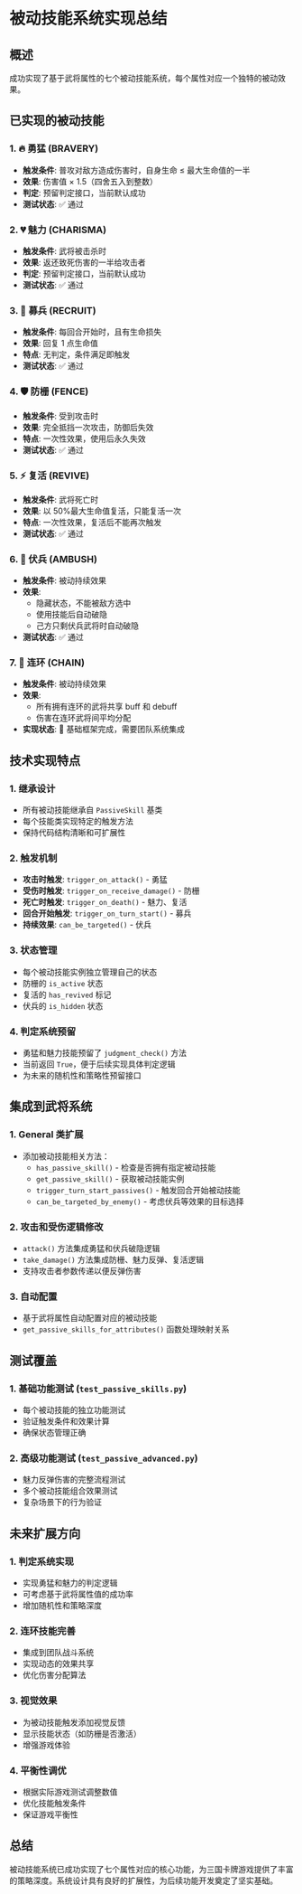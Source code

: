 # 被动技能系统实现总结

## 概述

成功实现了基于武将属性的七个被动技能系统，每个属性对应一个独特的被动效果。

## 已实现的被动技能

### 1. 🔥 勇猛 (BRAVERY)

- **触发条件**: 普攻对敌方造成伤害时，自身生命 ≤ 最大生命值的一半
- **效果**: 伤害值 × 1.5（四舍五入到整数）
- **判定**: 预留判定接口，当前默认成功
- **测试状态**: ✅ 通过

### 2. 💔 魅力 (CHARISMA)

- **触发条件**: 武将被击杀时
- **效果**: 返还致死伤害的一半给攻击者
- **判定**: 预留判定接口，当前默认成功
- **测试状态**: ✅ 通过

### 3. 💚 募兵 (RECRUIT)

- **触发条件**: 每回合开始时，且有生命损失
- **效果**: 回复 1 点生命值
- **特点**: 无判定，条件满足即触发
- **测试状态**: ✅ 通过

### 4. 🛡️ 防栅 (FENCE)

- **触发条件**: 受到攻击时
- **效果**: 完全抵挡一次攻击，防御后失效
- **特点**: 一次性效果，使用后永久失效
- **测试状态**: ✅ 通过

### 5. ⚡ 复活 (REVIVE)

- **触发条件**: 武将死亡时
- **效果**: 以 50%最大生命值复活，只能复活一次
- **特点**: 一次性效果，复活后不能再次触发
- **测试状态**: ✅ 通过

### 6. 👤 伏兵 (AMBUSH)

- **触发条件**: 被动持续效果
- **效果**:
  - 隐藏状态，不能被敌方选中
  - 使用技能后自动破隐
  - 己方只剩伏兵武将时自动破隐
- **测试状态**: ✅ 通过

### 7. 🔗 连环 (CHAIN)

- **触发条件**: 被动持续效果
- **效果**:
  - 所有拥有连环的武将共享 buff 和 debuff
  - 伤害在连环武将间平均分配
- **实现状态**: 🚧 基础框架完成，需要团队系统集成

## 技术实现特点

### 1. 继承设计

- 所有被动技能继承自 `PassiveSkill` 基类
- 每个技能类实现特定的触发方法
- 保持代码结构清晰和可扩展性

### 2. 触发机制

- **攻击时触发**: `trigger_on_attack()` - 勇猛
- **受伤时触发**: `trigger_on_receive_damage()` - 防栅
- **死亡时触发**: `trigger_on_death()` - 魅力、复活
- **回合开始触发**: `trigger_on_turn_start()` - 募兵
- **持续效果**: `can_be_targeted()` - 伏兵

### 3. 状态管理

- 每个被动技能实例独立管理自己的状态
- 防栅的 `is_active` 状态
- 复活的 `has_revived` 标记
- 伏兵的 `is_hidden` 状态

### 4. 判定系统预留

- 勇猛和魅力技能预留了 `judgment_check()` 方法
- 当前返回 `True`，便于后续实现具体判定逻辑
- 为未来的随机性和策略性预留接口

## 集成到武将系统

### 1. General 类扩展

- 添加被动技能相关方法：
  - `has_passive_skill()` - 检查是否拥有指定被动技能
  - `get_passive_skill()` - 获取被动技能实例
  - `trigger_turn_start_passives()` - 触发回合开始被动技能
  - `can_be_targeted_by_enemy()` - 考虑伏兵等效果的目标选择

### 2. 攻击和受伤逻辑修改

- `attack()` 方法集成勇猛和伏兵破隐逻辑
- `take_damage()` 方法集成防栅、魅力反弹、复活逻辑
- 支持攻击者参数传递以便反弹伤害

### 3. 自动配置

- 基于武将属性自动配置对应的被动技能
- `get_passive_skills_for_attributes()` 函数处理映射关系

## 测试覆盖

### 1. 基础功能测试 (`test_passive_skills.py`)

- 每个被动技能的独立功能测试
- 验证触发条件和效果计算
- 确保状态管理正确

### 2. 高级功能测试 (`test_passive_advanced.py`)

- 魅力反弹伤害的完整流程测试
- 多个被动技能组合效果测试
- 复杂场景下的行为验证

## 未来扩展方向

### 1. 判定系统实现

- 实现勇猛和魅力的判定逻辑
- 可考虑基于武将属性值的成功率
- 增加随机性和策略深度

### 2. 连环技能完善

- 集成到团队战斗系统
- 实现动态的效果共享
- 优化伤害分配算法

### 3. 视觉效果

- 为被动技能触发添加视觉反馈
- 显示技能状态（如防栅是否激活）
- 增强游戏体验

### 4. 平衡性调优

- 根据实际游戏测试调整数值
- 优化技能触发条件
- 保证游戏平衡性

## 总结

被动技能系统已成功实现了七个属性对应的核心功能，为三国卡牌游戏提供了丰富的策略深度。系统设计具有良好的扩展性，为后续功能开发奠定了坚实基础。
